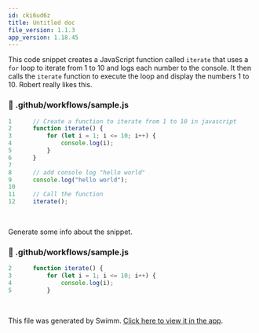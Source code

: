 ```yaml
---
id: cki6ud6z
title: Untitled doc
file_version: 1.1.3
app_version: 1.18.45
---
```


This code snippet creates a JavaScript function called `iterate` that uses a `for` loop to iterate from 1 to 10 and logs each number to the console. It then calls the `iterate` function to execute the loop and display the numbers 1 to 10. Robert really likes this.
<!-- NOTE-swimm-snippet: the lines below link your snippet to Swimm -->
### 📄 .github/workflows/sample.js
```javascript
1      // Create a function to iterate from 1 to 10 in javascript
2      function iterate() {
3          for (let i = 1; i <= 10; i++) {
4              console.log(i);
5          }
6      }
7      
8      // add console log "hello world"
9      console.log("hello world");
10     
11     // Call the function
12     iterate();
```

<br/>

Generate some info about the snippet.
<!-- NOTE-swimm-snippet: the lines below link your snippet to Swimm -->
### 📄 .github/workflows/sample.js
```javascript
2      function iterate() {
3          for (let i = 1; i <= 10; i++) {
4              console.log(i);
5          }
```

<br/>

This file was generated by Swimm. [Click here to view it in the app](https://app.swimm.io/repos/Z2l0aHViJTNBJTNBY29sbGFib3JhdGUtZWZmZWN0aXZlbHklM0ElM0F0aW0td2hpdGUtZXNyaQ==/docs/cki6ud6z).
